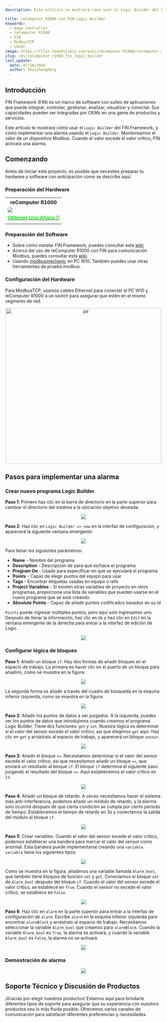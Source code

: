 ```yaml
---
description: Este artículo te mostrará cómo usar el Logic Builder del FIN Framework

title: reComputer R1000 con FIN Logic Builder
keywords:
  - Edge Controller
  - reComputer R1000
  - FIN
  - ModbusTCP
  - LOGIC
image: https://files.seeedstudio.com/wiki/reComputer-R1000/recomputer_r_images/01.png
slug: /es/reComputer_r1000_fin_logic_builder
last_update:
  date: 07/16/2024
  author: ShuishengPeng
---
```


## Introducción 
FIN Framework (FIN) es un marco de software con suites de aplicaciones que puede integrar, controlar, gestionar, analizar, visualizar y conectar. Sus capacidades pueden ser integradas por OEMs en una gama de productos y servicios.

Este artículo te mostrará cómo usar el `Logic Builder` del FIN Framework, y cómo implementar una alarma usando el `Logic Builder`. Monitoreamos el valor de un dispositivo Modbus. Cuando el valor excede el valor crítico, FIN activará una alarma.

## Comenzando

Antes de iniciar este proyecto, es posible que necesites preparar tu hardware y software con anticipación como se describe aquí.

### Preparación del Hardware

<div class="table-center">
	<table class="table-nobg">
    <tr class="table-trnobg">
      <th class="table-trnobg">reComputer R1000</th>
		</tr>
    <tr class="table-trnobg"></tr>
		<tr class="table-trnobg">
			<td class="table-trnobg"><div style={{textAlign:'center'}}><img src="https://files.seeedstudio.com/wiki/reComputer-R1000/recomputer_r_images/01.png" style={{width:300, height:'auto'}}/></div></td>
		</tr>
    <tr class="table-trnobg"></tr>
		<tr class="table-trnobg">
			<td class="table-trnobg"><div class="get_one_now_container" style={{textAlign: 'center'}}><a class="get_one_now_item" href="https://www.seeedstudio.com/reComputer-R1025-10-p-5895.html" target="_blank">
              <strong><span><font color={'FFFFFF'} size={"4"}> Obtener Uno Ahora 🖱️</font></span></strong>
          </a></div></td>
        </tr>
    </table>
</div>

### Preparación del Software
* Sobre cómo instalar FIN Framework, puedes consultar esta [wiki](https://wiki.seeedstudio.com/es/reComputer_r1000_install_fin/).
* Acerca del uso de reComputer R1000 con FIN para comunicación Modbus, puedes consultar esta [wiki](https://wiki.seeedstudio.com/es/reComputer_r1000_use_rs485_modbus_rtu/).
* Usando [modbusmechanic](https://modbusmechanic.scifidryer.com/) en PC W10. También puedes usar otras herramientas de prueba modbus.
### Configuración del Hardware

Para ModbusTCP, usamos cables Ethernet para conectar el PC W10 y reComputer R1000 a un switch para asegurar que estén en el mismo segmento de red.

<div align="center"><img src="https://files.seeedstudio.com/wiki/reComputer-R1000/fuxa/r1000_connection.png" alt="pir" width="500" height="auto" /></div>

## Pasos para implementar una alarma
### Crear nuevo programa Logic Builder
**Paso 1**: Primero haz clic en la barra de directorio en la parte superior para cambiar el directorio del sistema a la ubicación objetivo deseada.

<center><img width={600} src="https://files.seeedstudio.com/wiki/reComputer-R1000/fin/Logic_path_location.png" /></center>

**Paso 2**: Haz clic en `Logic Builder => new` en la interfaz de configuración, y aparecerá la siguiente ventana emergente:

<center><img width={600} src="https://files.seeedstudio.com/wiki/reComputer-R1000/fin/Logic_create_logic.png" /></center>

Para llenar los siguientes parámetros:
  - **Name** - Nombre del programa
  - **Description** - Descripción de para qué es/hace el programa
  - **Program On** - Usado para especificar en qué se ejecutará el programa
  - **Points** - Capaz de elegir puntos del equipo para usar
  - **Tags** - Encontrar etiquetas usadas en equipo o refs
  - **Project Variables** - Si existen otras variables de proyecto en otros programas, proporciona una lista de variables que pueden usarse en el nuevo programa que se está creando
  - **Absolute Points** - Capaz de añadir puntos codificados basados en su id
  
`Points` puede ingresar múltiples puntos, pero aquí solo ingresamos uno. Después de llenar la información, haz clic en `OK` y haz clic en `Edit` en la ventana emergente de la derecha para entrar a la interfaz de edición de Logic.

<center><img width={600} src="https://files.seeedstudio.com/wiki/reComputer-R1000/fin/LOGIC_1.gif" /></center>

### Configurar lógica de bloques
**Paso 1**: Añadir un bloque `if`. Hay dos formas de añadir bloques en el espacio de trabajo. La primera es hacer clic en el puerto de un bloque para añadirlo, como se muestra en la figura:

<center><img width={600} src="https://files.seeedstudio.com/wiki/reComputer-R1000/fin/LOGIC_2.gif" /></center>

La segunda forma es añadir a través del cuadro de búsqueda en la esquina inferior izquierda, como se muestra en la figura:

<center><img width={600} src="https://files.seeedstudio.com/wiki/reComputer-R1000/fin/LOGIC_3.gif" /></center>

**Paso 2**: Añadir los puntos de datos a ser juzgados. A la izquierda, puedes ver los puntos de datos que introdujimos cuando creamos el programa Logic Builder. Tiene dos funciones: `get` y `set`. Nuestra lógica es determinar si el valor del sensor excede el valor crítico, así que elegimos `get` aquí. Haz clic en `get` y arrástralo al espacio de trabajo, y aparecerá un bloque `sensor`.

<center><img width={600} src="https://files.seeedstudio.com/wiki/reComputer-R1000/fin/LOGIC_4.gif" /></center>

**Paso 3**: Añadir el bloque `>=`. Necesitamos determinar si el valor del sensor excede el valor crítico, así que necesitamos añadir un bloque `>=`, que enviará un resultado al bloque `if`. El bloque `if` determina el siguiente paso juzgando el resultado del bloque `>=`. Aquí establecemos el valor crítico en `23`.

<center><img width={600} src="https://files.seeedstudio.com/wiki/reComputer-R1000/fin/LOGIC_5.gif" /></center>

**Paso 4**: Añadir un bloque de retardo. A veces necesitamos hacer el sistema más anti-interferencia, podemos añadir un módulo de retardo, y la alarma solo ocurrirá después de que cierta condición se cumpla por cierto período de tiempo. Establecemos el tiempo de retardo en 3s y conectamos la salida del módulo al bloque `if`.

<center><img width={600} src="https://files.seeedstudio.com/wiki/reComputer-R1000/fin/LOGIC_6.gif" /></center>

**Paso 5**: Crear variables. Cuando el valor del sensor excede el valor crítico, podemos establecer una bandera para marcar el valor del sensor como anormal. Esta bandera puede implementarse creando una `variable`. `variable` tiene los siguientes tipos:

<center><img width={600} src="https://files.seeedstudio.com/wiki/reComputer-R1000/fin/Logic_variable_type.png" /></center>

Como se muestra en la figura, añadimos una variable llamada `Alarm_bool`, que también tiene bloques de función `set` y `get`. Conectamos el bloque `set` de `Alarm_bool` después del bloque `if`. Cuando el valor del sensor excede el valor crítico, se establece en `True`. Cuando el sensor no excede el valor crítico, se establece en `False`.

<center><img width={600} src="https://files.seeedstudio.com/wiki/reComputer-R1000/fin/LOGIC_7.gif" /></center>

**Paso 6**: Haz clic en `alarm` en la parte superior para entrar a la interfaz de configuración de `alarm`. Escribe `alarm` en la esquina inferior izquierda para encontrar `alarmBlock` y arrástralo al espacio de trabajo. Necesitamos seleccionar la variable `Alarm_bool` que creamos para `alarmBlock`. Cuando la variable `Alarm_bool` es `True`, la alarma se activará, y cuando la variable `Alarm_bool` es `False`, la alarma no se activará.

<center><img width={600} src="https://files.seeedstudio.com/wiki/reComputer-R1000/fin/LOGIC_8.gif" /></center>

### Demostración de alarma

<center><img width={600} src="https://files.seeedstudio.com/wiki/reComputer-R1000/fin/LOGIC_9.gif" /></center>

## Soporte Técnico y Discusión de Productos

¡Gracias por elegir nuestros productos! Estamos aquí para brindarle diferentes tipos de soporte para asegurar que su experiencia con nuestros productos sea lo más fluida posible. Ofrecemos varios canales de comunicación para satisfacer diferentes preferencias y necesidades.

<div class="button_tech_support_container">
<a href="https://forum.seeedstudio.com/" class="button_forum"></a> 
<a href="https://www.seeedstudio.com/contacts" class="button_email"></a>
</div>

<div class="button_tech_support_container">
<a href="https://discord.gg/eWkprNDMU7" class="button_discord"></a> 
<a href="https://github.com/Seeed-Studio/wiki-documents/discussions/69" class="button_discussion"></a>
</div>
